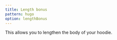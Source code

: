 ```yaml
---
title: Length bonus
pattern: hugo
option: lengthBonus
---
```


This allows you to lengthen the body of your hoodie.